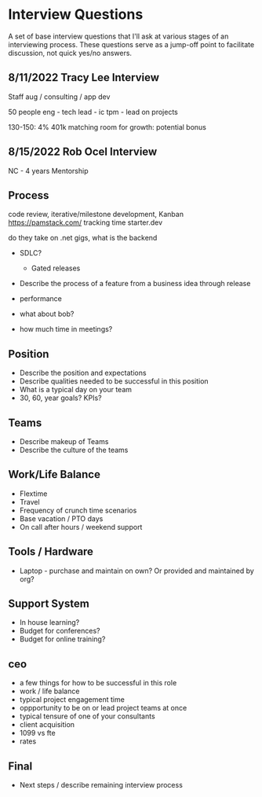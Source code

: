 # Interview Questions

A set of base interview questions that I'll ask at various stages of an interviewing process. These questions serve as a jump-off point to facilitate discussion, not quick yes/no answers.

## 8/11/2022 Tracy Lee Interview

Staff aug / consulting / app dev

50 people
eng - tech lead - ic
tpm - lead on projects

130-150: 4% 401k matching
room for growth: potential bonus

## 8/15/2022 Rob Ocel Interview

NC - 4 years
Mentorship

## Process

code review, iterative/milestone development, Kanban
https://pamstack.com/
tracking time
starter.dev

do they take on .net gigs, what is the backend

- SDLC?
  - Gated releases
- Describe the process of a feature from a business idea through release

- performance
- what about bob?
- how much time in meetings?

## Position

- Describe the position and expectations
- Describe qualities needed to be successful in this position
- What is a typical day on your team
- 30, 60, year goals? KPIs?

## Teams

- Describe makeup of Teams
- Describe the culture of the teams

## Work/Life Balance

- Flextime
- Travel
- Frequency of crunch time scenarios
- Base vacation / PTO days
- On call after hours / weekend support

## Tools / Hardware

- Laptop - purchase and maintain on own? Or provided and maintained by org?

## Support System

- In house learning?
- Budget for conferences?
- Budget for online training?

## ceo

- a few things for how to be successful in this role
- work / life balance
- typical project engagement time
- oppportunity to be on or lead project teams at once
- typical tensure of one of your consultants
- client acquisition
- 1099 vs fte
- rates

## Final

- Next steps / describe remaining interview process
